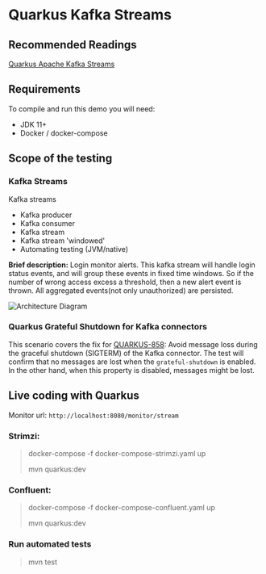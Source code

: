 # Quarkus Kafka Streams

## Recommended Readings

[Quarkus Apache Kafka Streams](https://quarkus.io/guides/kafka-streams)

## Requirements

To compile and run this demo you will need:

- JDK 11+
- Docker / docker-compose

## Scope of the testing

### Kafka Streams
Kafka streams 
* Kafka producer
* Kafka consumer
* Kafka stream
* Kafka stream 'windowed'
* Automating testing (JVM/native)

**Brief description:** Login monitor alerts. This kafka stream will handle login status events, and will group these events in fixed time windows. 
So if the number of wrong access excess a threshold, then a new alert event is thrown. All aggregated events(not only unauthorized) are persisted.   

![Architecture Diagram](docs/LoginMonitor.png)


### Quarkus Grateful Shutdown for Kafka connectors

This scenario covers the fix for [QUARKUS-858](https://issues.redhat.com/browse/QUARKUS-858): Avoid message loss during the graceful shutdown (SIGTERM) of the Kafka connector.
The test will confirm that no messages are lost when the `grateful-shutdown` is enabled. In the other hand, when this property is disabled, messages might be lost.

## Live coding with Quarkus

Monitor url: `http://localhost:8080/monitor/stream`

### Strimzi:

> docker-compose -f docker-compose-strimzi.yaml up
>
> mvn quarkus:dev

### Confluent:
> docker-compose -f docker-compose-confluent.yaml up
>
> mvn quarkus:dev

### Run automated tests
> mvn test
